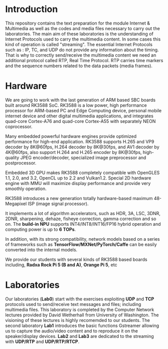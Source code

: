 # Introduction
This repository contains the text preparation for the module Internet & Multimedia as well as the codes and media files necessary to carry out the laboratories.
The main aim of these laboratories is the understanding of Internet Protocols used to carry the multimedia content. In some cases this kind of operation is called "streaming".
The essential Internet Protocols such as : IP, TC, and UDP do not provide any information about the timing. That is why to correctly send/receive the multimedia content we need an additional protocol called RTP, Real Time Protocol. RTP carries time markers and the sequence numbers related to the data packets (media frames).

# Hardware
We are going to work with the last generation of ARM based SBC boards built around RK3588 SoC. RK3588 is a low power, high performance processor for ARM-based PC and Edge Computing device, personal mobile internet device and other digital multimedia applications, and integrates quad-core Cortex-A76 and quad-core Cortex-A55 with separately NEON
coprocessor.

Many embedded powerful hardware engines provide optimized performance for high-end application. RK3588 supports H.265 and VP9 decoder by 8K@60fps, H.264 decoder by
8K@30fps, and AV1 decoder by 4K@60fps, also support H.264 and H.265 encoder by 8K@30fps, high-quality JPEG encoder/decoder, specialized image preprocessor and
postprocessor.

Embedded 3D GPU makes RK3588 completely compatible with OpenGLES 1.1, 2.0, and 3.2, OpenCL up to 2.2 and Vulkan1.2. Special 2D hardware engine with MMU will maximize
display performance and provide very smoothly operation. 

RK3588 introduces a new generation totally hardware-based maximum 48-Megapixel ISP (image signal processor). 

It implements a lot of algorithm accelerators, such as HDR, 3A, LSC, 3DNR, 2DNR, sharpening, dehaze, fisheye correction, gamma correction and so on.
The **build-in NPU** supports INT4/INT8/INT16/FP16 hybrid operation and computing power is up to **6 TOPs**. 

In addition, with its strong compatibility, network models based on a series of frameworks such as **TensorFlow/MXNet/PyTorch/Caffe** can be easily converted into the internal models.

We provide our students with several kinds of RK3588 based boards including, **Radxa Rock Pi 5 (B and A)**, **Orange Pi 5**, etc

# Laboratories
Our laboratories (**Lab0**) start with the exercises exploiting **UDP** and **TCP** protocols used to send/receive text messages and files; including multimedia files.
This laboratory is completed by the Computer Network lectures provided by David Wetherhall from University of Washington. The visioning of these lectures is highly recomemded  to our students.
The second laboratory **Lab1** introduces the basic functions Gstreamer allowing us to capture the audio/video content and to reproduce it on the speaker/display devices.
**Lab2** and **Lab3** are dedicated to the streaming with **UDP/RTP** and **UDP/RTP/RTCP**.




